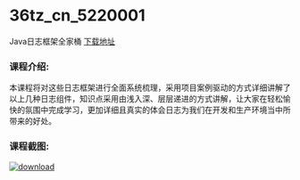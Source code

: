 # 36tz_cn_5220001
Java日志框架全家桶
[下载地址](http://www.36tz.cn/article/5220001 "下载地址")
### 课程介绍:
本课程将对这些日志框架进行全面系统梳理，采用项目案例驱动的方式详细讲解了以上几种日志组件，知识点采用由浅入深、层层递进的方式讲解，让大家在轻松愉快的氛围中完成学习，更加详细且真实的体会日志为我们在开发和生产环境当中所带来的好处。

### 课程截图:
[![download](http://36tz.cn/muke_img/2021_05_2-64.png "下载地址")](http://www.36tz.cn "下载地址")
